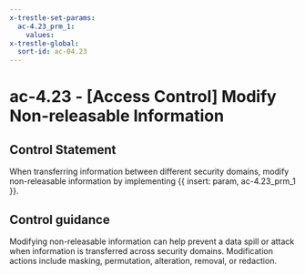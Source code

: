 ```yaml
---
x-trestle-set-params:
  ac-4.23_prm_1:
    values:
x-trestle-global:
  sort-id: ac-04.23
---
```


# ac-4.23 - \[Access Control\] Modify Non-releasable Information

## Control Statement

When transferring information between different security domains, modify non-releasable information by implementing {{ insert: param, ac-4.23_prm_1 }}.

## Control guidance

Modifying non-releasable information can help prevent a data spill or attack when information is transferred across security domains. Modification actions include masking, permutation, alteration, removal, or redaction.

